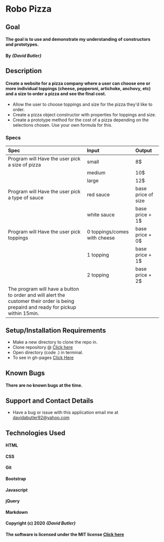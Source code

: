 # Robo Pizza
## Goal 

#### The goal is to use and demonstrate my understanding of constructors and prototypes.
#### By _**{David Butler}**_

## Description
#### Create a website for a pizza company where a user can choose one or more individual toppings (cheese, pepperoni, artichoke, anchovy, etc) and a size to order a pizza and see the final cost.
* Allow the user to choose toppings and size for the pizza they'd like to order.
* Create a pizza object constructor with properties for toppings and size.
* Create a prototype method for the cost of a pizza depending on the selections chosen. Use your own formula for this.

### Specs
| Spec | Input | Output |
| :-------------     | :------------- | :------------- |
|  Program will Have the user pick a size of pizza | small | 8$
|  | medium | 10$
|  | large | 12$
|  Program will Have the user pick a type of sauce | red sauce | base price of size
|  | white sauce | base price + 1$
|  Program will Have the user pick toppings        | 0 toppings/comes with cheese | base price + 0$ 
|  | 1 topping | base price + 1$
|  | 2 topping | base price + 2$
|  The program will have a button to order and will alert the customer their order is being prepaird and ready for pickup within 15min.


## Setup/Installation Requirements
* Make a new directory to clone the repo in.
* Clone repository @ [Click here](https://github.com/davidabutler92/pig-dice.git)
* Open directory (code .) in terminal.
* To see in gh-pages [Click Here](https://davidabutler92.github.io/pig-dice/)  

## Known Bugs 
#### There are no known bugs at the time.

## Support and Contact Details
* Have a bug or issue with this application email me at davidabutler92@yahoo.com

## Technologies Used 
#### HTML
#### CSS
#### Git 
#### Bootstrap
#### Javascript
#### jQuery 
#### Markdown

#### Copyright (c) 2020 **_{David Butler}_**
#### The software is licensed under the MIT license [Click here](LICENSE.md)
